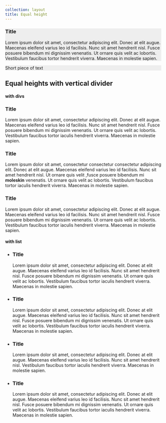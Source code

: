 ```yaml
---
collection: layout
title: Equal height
---
```


<div class="row">
    <div class="u-equal-height">
        <div class="eight-col u-equal-height__item" style="background-color: #eee">
            <h3>Title</h3>
            <p>Lorem ipsum dolor sit amet, consectetur adipiscing elit. Donec at elit augue. Maecenas eleifend varius leo id facilisis. Nunc sit amet hendrerit nisl. Fusce posuere bibendum mi dignissim venenatis. Ut ornare quis velit ac lobortis. Vestibulum faucibus tortor hendrerit viverra. Maecenas in molestie sapien.</p>
        </div>
        <div class="four-col last-col u-equal-height__item" style="background-color: #eee">
            <p>Short piece of text</p>
        </div>
    </div>
</div>

<div class="row no-border no-padding-bottom">
    <h2>Equal heights with vertical divider</h2>
    <h4>with divs</h4>
    <div class="u-equal-height--vertical-divider">
      <div class="u-equal-height--vertical-divider__item four-col">
          <h3>Title</h3>
          <p>Lorem ipsum dolor sit amet, consectetur adipiscing elit. Donec at elit augue. Maecenas eleifend varius leo id facilisis. Nunc sit amet hendrerit nisl. Fusce posuere bibendum mi dignissim venenatis. Ut ornare quis velit ac lobortis. Vestibulum faucibus tortor iaculis hendrerit viverra. Maecenas in molestie sapien.</p>
      </div>
      <div class="u-equal-height--vertical-divider__item four-col">
          <h3>Title</h3>
          <p>Lorem ipsum dolor sit amet, consectetur consectetur consectetur adipiscing elit. Donec at elit augue. Maecenas eleifend varius leo id facilisis. Nunc sit amet hendrerit nisl. Ut ornare quis velit ,fusce posuere bibendum mi <strong>moleskin</strong> venenatis. Ut ornare quis velit ac lobortis. Vestibulum faucibus tortor iaculis hendrerit viverra. Maecenas in molestie sapien.</p>
      </div>
      <div class="u-equal-height--vertical-divider__item four-col last-col">
          <h3>Title</h3>
          <p>Lorem ipsum dolor sit amet, consectetur adipiscing elit. Donec at elit augue. Maecenas eleifend varius leo id facilisis. Nunc sit amet hendrerit nisl. Fusce posuere bibendum mi dignissim venenatis. Ut ornare quis velit ac lobortis. Vestibulum faucibus tortor iaculis hendrerit viverra. Maecenas in molestie sapien.</p>
      </div>
    </div>
</div>

<div class="row">
    <h4>with list</h4>
    <ul class="no-bullets u-equal-height--vertical-divider">
        <li class="u-equal-height--vertical-divider__item three-col">
            <h3>Title</h3>
            <p>Lorem ipsum dolor sit amet, consectetur adipiscing elit. Donec at elit augue. Maecenas eleifend varius leo id facilisis. Nunc sit amet hendrerit nisl. Fusce posuere bibendum mi dignissim venenatis. Ut ornare quis velit ac lobortis. Vestibulum faucibus tortor iaculis hendrerit viverra. Maecenas in molestie sapien.</p>
        </li>
        <li class="u-equal-height--vertical-divider__item three-col">
            <h3>Title</h3>
            <p>Lorem ipsum dolor sit amet, consectetur adipiscing elit. Donec at elit augue. Maecenas eleifend varius leo id facilisis. Nunc sit amet hendrerit nisl. Fusce posuere bibendum mi dignissim venenatis. Ut ornare quis velit ac lobortis. Vestibulum faucibus tortor iaculis hendrerit viverra. Maecenas in molestie sapien.</p>
        </li>
        <li class="u-equal-height--vertical-divider__item three-col">
            <h3>Title</h3>
            <p>Lorem ipsum dolor sit amet, consectetur adipiscing elit. Donec at elit augue. Maecenas eleifend varius leo id facilisis. Nunc sit amet hendrerit nisl. Vestibulum faucibus tortor iaculis hendrerit viverra. Maecenas in molestie sapien.</p>
        </li>
        <li class="u-equal-height--vertical-divider__item three-col last-col">
            <h3>Title</h3>
            <p>Lorem ipsum dolor sit amet, consectetur adipiscing elit. Donec at elit augue. Maecenas eleifend varius leo id facilisis. Nunc sit amet hendrerit nisl. Fusce posuere bibendum mi dignissim venenatis. Ut ornare quis velit ac lobortis. Vestibulum faucibus tortor iaculis hendrerit viverra. Maecenas in molestie sapien.</p>
        </li>
    </ul>
</div>
